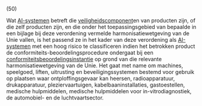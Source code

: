 (50)

Wat [AI-systemen](a3.md#^ai-systeem) betreft die [veiligheidscomponent](a3.md#^veiligheidscomponent)en van producten zijn, of die zelf producten zijn, en die onder het toepassingsgebied van bepaalde in een bijlage bij deze verordening vermelde harmonisatiewetgeving van de Unie vallen, is het passend ze in het kader van deze verordening als [AI-systemen](a3.md#^ai-systeem) met een hoog risico te classificeren indien het betrokken product de conformiteits-beoordelingsprocedure ondergaat bij een [conformiteitsbeoordelingsinstantie](a3.md#^confins) op grond van die relevante harmonisatiewetgeving van de Unie. Het gaat met name om machines, speelgoed, liften, uitrusting en beveiligingssystemen bestemd voor gebruik op plaatsen waar ontploffingsgevaar kan heersen, radioapparatuur, drukapparatuur, pleziervaartuigen, kabelbaaninstallaties, gastoestellen, medische hulpmiddelen, medische hulpmiddelen voor in-vitrodiagnostiek, de automobiel- en de luchtvaartsector.